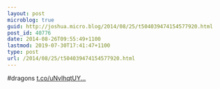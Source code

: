 ```yaml
---
layout: post
microblog: true
guid: http://joshua.micro.blog/2014/08/25/t504039474154577920.html
post_id: 40776
date: 2014-08-26T09:55:49+1100
lastmod: 2019-07-30T17:41:47+1100
type: post
url: /2014/08/25/t504039474154577920.html
---
```

#dragons [t.co/uNvlhqtUY...](https://t.co/uNvlhqtUYV)

